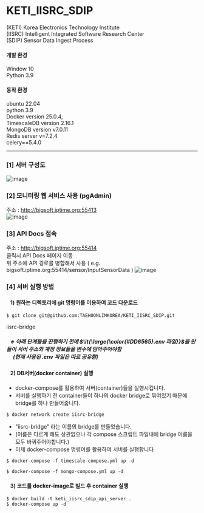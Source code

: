 # KETI_IISRC_SDIP

(KETI)  Korea Electronics Technology Institute  <br/>
(IISRC) Intelligent Integrated Software Research Center  <br/>
(SDIP)  Sensor Data Ingest Process

#### 개발 환경
Window 10 <br/>
Python 3.9 <br/>

#### 동작 환경
ubuntu 22.04 <br/>
python 3.9 <br/>
Docker version 25.0.4, <br/>
TimescaleDB version 2.16.1 <br/>
MongoDB version v7.0.11 <br/>
Redis server v=7.2.4 <br/>
celery==5.4.0 <br/>

<hr>

### [1] 서버 구성도
![image](https://github.com/user-attachments/assets/115c5a87-4694-4683-af74-ae1642565eb6)


### [2] 모니터링 웹 서비스 사용 (pgAdmin)
주소 : http://bigsoft.iptime.org:55413 <br/>
![image](https://github.com/user-attachments/assets/e7a1eafc-0742-4eff-be30-42799b27ad00)


### [3] API Docs 접속
주소 : http://bigsoft.iptime.org:55414 <br/>
클릭시 API Docs 페이지 이동 <br/>
위 주소에 API 경로를 병합해서 사용 ( e.g. bigsoft.iptime.org:55414/sensor/InputSensorData )
![image](https://github.com/user-attachments/assets/564dce51-b82a-4d21-ac72-117233d1f3a2)



### [4] 서버 실행 방법

#### &ensp; 1) 원하는 디렉토리에 git 명령어를 이용하여 코드 다운로드
``` {bash}
$ git clone git@github.com:TAEHOONLIMKOREA/KETI_IISRC_SDIP.git
```
iisrc-bridge

##### &ensp; ※ 아래 단계들을 진행하기 전에 $\it{\large{\color{#DD6565}.env 파일}}$을 만들어 서버 주소와 계정 정보들을 변수에 담아주어야함 <br> &ensp;&ensp; (현재 사용된 .env 파일은 따로 공유함)


#### &ensp; 2) DB서버(docker container) 실행 
 - docker-compose를 활용하여 서버(container)들을 실행시킵니다.
 - 서버를 실행하기 전 container들이 하나의 docker bridge로 묶여있기 때문에 bridge를 하나 만들어줍니다.
``` {bash}
$ docker network create iisrc-bridge
```
- "iisrc-bridge" 라는 이름의 bridge를 만들었습니다.
- (이름은 다르게 해도 상관없으나 각 compose 스크립트 파일내에 bridge 이름을 모두 바꿔주어야합니다.)
- 이제 docker-compose 명령어를 활용하여 서버를 실행합니다

``` {bash}
$ docker-compose -f timescale-compose.yml up -d
```
``` {bash}
$ docker-compose -f mongo-compose.yml up -d
```

#### &ensp; 3) 코드를 docker-image로 빌드 후 container 실행
``` {bash}
$ docker build -t keti_iisrc_sdip_api_server .
$ docker-compose up -d
```

